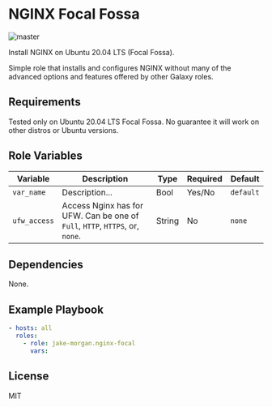 NGINX Focal Fossa
=========

![master](https://github.com/jake-morgan/ansible-role-nginx-focal/workflows/master/badge.svg)

Install NGINX on Ubuntu 20.04 LTS (Focal Fossa).

Simple role that installs and configures NGINX without many of the advanced options and features offered by other Galaxy roles.

Requirements
------------

Tested only on Ubuntu 20.04 LTS Focal Fossa. No guarantee it will work on other distros or Ubuntu versions.

Role Variables
--------------

| Variable | Description | Type| Required | Default |
|-|-|-|-|-|
| `var_name` | Description... | Bool | Yes/No | `default` |
| `ufw_access` | Access Nginx has for UFW. Can be one of `Full`, `HTTP`, `HTTPS`, or, `none`. | String | No | `none` |

Dependencies
------------

None.

Example Playbook
----------------

```yaml
- hosts: all
  roles:
    - role: jake-morgan.nginx-focal
      vars:
```

License
-------

MIT
